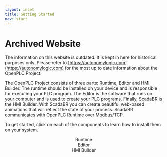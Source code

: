 ```yaml
---
layout: inset
title: Getting Started
nav: start
---
```


# Archived Website
The information on this website is outdated. It is kept in here for historical purposes only. Please refer to [https://autonomylogic.com](https://autonomylogic.com) for the most up to date information about the OpenPLC Project.

The OpenPLC Project consists of three parts: Runtime, Editor and HMI Builder.
The runtime should be installed on your device and is responsible for executing
your PLC program. The Editor is the software that runs on your computer and is
 used to create your PLC programs. Finally, ScadaBR is the HMI Builder. With
 ScadaBR you can create beautiful web-based animations that will reflect the
 state of your process. ScadaBR communicates with OpenPLC Runtime over
 Modbus/TCP.

To get started, click on each of the components to learn how to install them
on your system.

<div class="pure-g">
    <div class="pure-u-1 pure-u-md-1-3">
      <a href="/runtime"><img src="runtime.png" alt=""/></a>
      <div style="text-align:center">Runtime</div>
    </div>
    <div class="pure-u-1 pure-u-md-1-3">
      <a href="/plcopen-editor"><img src="editor.png" alt=""/></a>
      <div style="text-align:center">Editor</div>
    </div>
    <div class="pure-u-1 pure-u-md-1-3">
      <a href="/reference/scadabr"><img src="scadabr.png" alt=""/></a>
      <div style="text-align:center">HMI Builder</div>
    </div>
</div>

